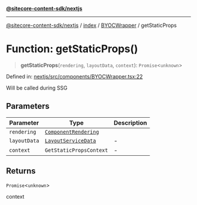 [**@sitecore-content-sdk/nextjs**](../../../../README.md)

***

[@sitecore-content-sdk/nextjs](../../../../README.md) / [index](../../../README.md) / [BYOCWrapper](../README.md) / getStaticProps

# Function: getStaticProps()

> **getStaticProps**(`rendering`, `layoutData`, `context`): `Promise`\<`unknown`\>

Defined in: [nextjs/src/components/BYOCWrapper.tsx:22](https://github.com/Sitecore/content-sdk/blob/bc4d59e76288877091ea87e0b1f0d7300950e831/packages/nextjs/src/components/BYOCWrapper.tsx#L22)

Will be called during SSG

## Parameters

| Parameter | Type | Description |
| ------ | ------ | ------ |
| `rendering` | [`ComponentRendering`](../../../interfaces/ComponentRendering.md) |  |
| `layoutData` | [`LayoutServiceData`](../../../interfaces/LayoutServiceData.md) | - |
| `context` | `GetStaticPropsContext` | - |

## Returns

`Promise`\<`unknown`\>

context
